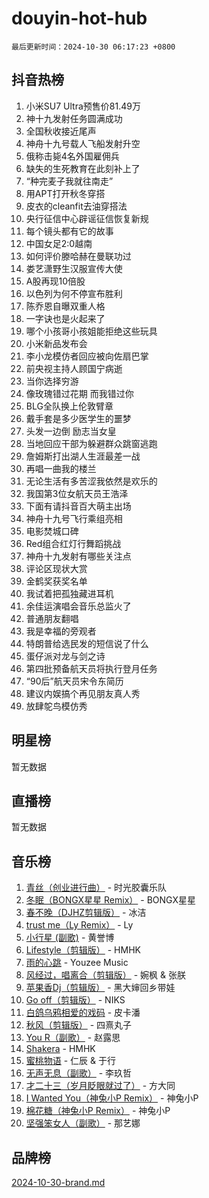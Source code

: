 # douyin-hot-hub

`最后更新时间：2024-10-30 06:17:23 +0800`

## 抖音热榜

1. 小米SU7 Ultra预售价81.49万
1. 神十九发射任务圆满成功
1. 全国秋收接近尾声
1. 神舟十九号载人飞船发射升空
1. 俄称击毙4名外国雇佣兵
1. 缺失的生死教育在此刻补上了
1. “种完麦子我就往南走”
1. 用APT打开秋冬穿搭
1. 皮衣的cleanfit去油穿搭法
1. 央行征信中心辟谣征信恢复新规
1. 每个镜头都有它的故事
1. 中国女足2:0越南
1. 如何评价滕哈赫在曼联功过
1. 娄艺潇野生汉服宣传大使
1. A股再现10倍股
1. 以色列为何不停宣布胜利
1. 陈乔恩自曝双重人格
1. 一字诀也是火起来了
1. 哪个小孩哥小孩姐能拒绝这些玩具
1. 小米新品发布会
1. 李小龙模仿者回应被向佐扇巴掌
1. 前央视主持人顾国宁病逝
1. 当你选择穷游
1. 像玫瑰错过花期 而我错过你
1. BLG全队换上伦敦臂章
1. 戴手套是多少医学生的噩梦
1. 头发一边倒 励志当女皇
1. 当地回应干部为躲避群众跳窗逃跑
1. 詹姆斯打出湖人生涯最差一战
1. 再唱一曲我的楼兰
1. 无论生活有多苦涩我依然是欢乐的
1. 我国第3位女航天员王浩泽
1. 下面有请抖音百大萌主出场
1. 神舟十九号飞行乘组亮相
1. 电影焚城口碑
1. Red组合红灯行舞蹈挑战
1. 神舟十九发射有哪些关注点
1. 评论区现状大赏
1. 金鹤奖获奖名单
1. 我试着把孤独藏进耳机
1. 余佳运演唱会音乐总监火了
1. 普通朋友翻唱
1. 我是幸福的旁观者
1. 特朗普给选民发的短信说了什么
1. 蛋仔派对龙与剑之诗
1. 第四批预备航天员将执行登月任务
1. “90后”航天员宋令东简历
1. 建议内娱搞个再见朋友真人秀
1. 放肆鸵鸟模仿秀

## 明星榜

暂无数据

## 直播榜

暂无数据

## 音乐榜

1. [青丝（创业进行曲）](https://sf5-hl-cdn-tos.douyinstatic.com/obj/tos-cn-ve-2774/ooYARJB5iBRNhCOkDsS3BAKW91CIMoQfwzwKLi) - 时光胶囊乐队
1. [冬眠（BONGX星星 Remix）](https://sf5-hl-cdn-tos.douyinstatic.com/obj/tos-cn-ve-2774/oMCfFFoE3LwQ7agAgOIG4ieExqkeAsxNBEkLdz) - BONGX星星
1. [春不晚（DJHZ剪辑版）](https://sf5-hl-cdn-tos.douyinstatic.com/obj/tos-cn-ve-2774/osEZa7YZ6wNo9QDABgfGFaCQKRQTNafsBJDnKt) - 冰洁
1. [trust me（Ly Remix）](https://sf3-cdn-tos.douyinstatic.com/obj/tos-cn-ve-2774/oUo1M8fz5AfmMSExABQQKFE0eCMWgsiccfqrMA) - Ly
1. [小行星 (副歌)](https://sf5-hl-cdn-tos.douyinstatic.com/obj/tos-cn-ve-2774/oArWEvgkJwVsB0KMIw6iBsAoHAciIjJqzWeTQr) - 黄誉博
1. [Lifestyle（剪辑版）](https://sf5-hl-cdn-tos.douyinstatic.com/obj/tos-cn-ve-2774/owfqGgjwG3V5lCLaAIezFMeg3LtuKNBaZKgzPV) - HMHK
1. [雨的心跳](https://sf3-cdn-tos.douyinstatic.com/obj/tos-cn-ve-2774/o0vI5NZuiJgxWIQQFhXO0RTrsiIAsBSiMIECz) - Youzee Music
1. [风经过，唱离合（剪辑版）](https://sf5-hl-cdn-tos.douyinstatic.com/obj/tos-cn-ve-2774/okllg5DG2MmUF3aiiDfBZx6ZLvfwOTtbCEAHyI) - 婉枫 & 张朕
1. [苹果香Dj（剪辑版）](https://sf5-hl-cdn-tos.douyinstatic.com/obj/tos-cn-ve-2774/oEeIEQbYGAOspCTRAIeYF4Ok8LgZ8NBaRe4ztR) - 黑大婶回乡带娃
1. [Go off（剪辑版）](https://sf5-hl-cdn-tos.douyinstatic.com/obj/tos-cn-ve-2774/oYLJZTCGnIQBt2BsMBCFksOEMnDQesCr2gfZ7N) - NIKS
1. [白鸽乌鸦相爱的戏码](https://sf5-hl-cdn-tos.douyinstatic.com/obj/tos-cn-ve-2774/oMVVEf6eDAOmFtNtCsEqKpIorBDM8Nkg6TZRqC) - 皮卡潘
1. [秋风（剪辑版）](https://sf5-hl-cdn-tos.douyinstatic.com/obj/tos-cn-ve-2774/ocGaU84LfAfzMd2wbXdQFpCGhBiXg82JNMRRie) - 四熹丸子
1. [You R（副歌）](https://sf5-hl-cdn-tos.douyinstatic.com/obj/tos-cn-ve-2774/oc0MZn9aEfLkCFLIxKQQcgBjS9mBBuDttYPfZ1) - 赵露思
1. [Shakera](https://sf5-hl-cdn-tos.douyinstatic.com/obj/tos-cn-ve-2774/ocKtEBgQ8FiQCBDf3nj9Z9gEGEQ4fAZDYEocLY) - HMHK
1. [蜜桃物语](https://sf5-hl-cdn-tos.douyinstatic.com/obj/tos-cn-ve-2774/oIhOSCZtIACtYU4XQkngiW9kCBfVD1Fz9IYeqL) - 仁辰 & 于行
1. [无声无息（副歌）](https://sf5-hl-cdn-tos.douyinstatic.com/obj/tos-cn-ve-2774/osmzBBdYMBoz2NHW7AYiZEErnITswCiYzuA3Nf) - 李玖哲
1. [才二十三（岁月眨眼就过了）](https://sf5-hl-cdn-tos.douyinstatic.com/obj/tos-cn-ve-2774/oYAvkTrUXEBMWYUbL3nl8i01MJ5skiIZASC2H) - 方大同
1. [I Wanted You（神兔小P Remix）](https://sf5-hl-cdn-tos.douyinstatic.com/obj/tos-cn-ve-2774/o4CAubmDQdZeEkstFnCvKIMDag8D2BSBOjfNuh) - 神兔小P
1. [棉花糖（神兔小P Remix）](https://sf5-hl-cdn-tos.douyinstatic.com/obj/tos-cn-ve-2774/o0pEDf1GaEfEYJ1FbgOAFCITQ1zeFD3kgBWGcG) - 神兔小P
1. [坚强笨女人（副歌）](https://sf5-hl-cdn-tos.douyinstatic.com/obj/tos-cn-ve-2774/ospNInQiZvGWyBVg5zkNsAMct5uJIg1CrZiPL) - 那艺娜

## 品牌榜

[2024-10-30-brand.md](2024-10-30-brand.md)
